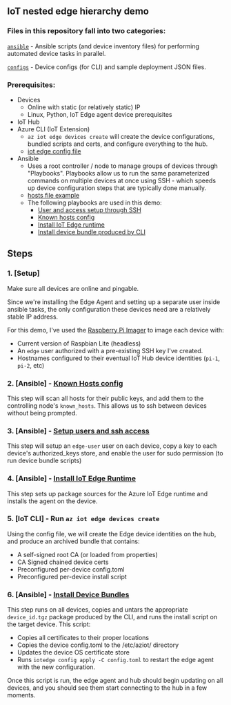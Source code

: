 ## IoT nested edge hierarchy demo

### Files in this repository fall into two categories:

[`ansible`](./ansible/) - Ansible scripts (and device inventory files) for performing automated device tasks in parallel.

[`configs`](./configs/) - Device configs (for CLI) and sample deployment JSON files.

### Prerequisites:

- Devices
  - Online with static (or relatively static) IP
  - Linux, Python, IoT Edge agent device prerequisites
- IoT Hub
- Azure CLI (IoT Extension)
  - `az iot edge devices create` will create the device configurations, bundled scripts and certs, and configure everything to the hub.
  - [iot edge config file](./configs/edge_hierarchy_config.yaml)
- Ansible
  - Uses a root controller / node to manage groups of devices through "Playbooks". Playbooks allow us to run the same parameterized commands on multiple devices at once using SSH - which speeds up device configuration steps that are typically done manually.
  - [hosts file example](./ansible/device_inventory.yaml)
  - The following playbooks are used in this demo:
    - [User and access setup through SSH](./ansible/ssh_user_configuration.yaml)
    - [Known hosts config](./ansible/add_known_hosts.yaml)
    - [Install IoT Edge runtime](./ansible/install_edge_agent.yaml)
    - [Install device bundle produced by CLI](./ansible/install_device_bundle.yaml)

## Steps

### 1. [Setup]

Make sure all devices are online and pingable. 

Since we're installing the Edge Agent and setting up a separate user inside ansible tasks, the only configuration these devices need are a relatively stable IP address.

For this demo, I've used the [Raspberry Pi Imager](https://www.raspberrypi.com/software/) to image each device with:

- Current version of Raspbian Lite (headless)
- An `edge` user authorized with a pre-existing SSH key I've created.
- Hostnames configured to their eventual IoT Hub device identities (`pi-1`, `pi-2`, etc)

### 2. [Ansible] - [Known Hosts config](./ansible/add_known_hosts.yaml)

This step will scan all hosts for their public keys, and add them to the controlling node's `known_hosts`. This allows us to ssh between devices without being prompted.

### 3. [Ansible] - [Setup users and ssh access](./ansible//ssh_user_configuration.yaml)

This step will setup an `edge-user` user on each device, copy a key to each device's authorized_keys store, and enable the user for sudo permission (to run device bundle scripts)

### 4. [Ansible] - [Install IoT Edge Runtime](./ansible/install_edge_agent.yaml)

This step sets up package sources for the Azure IoT Edge runtime and installs the agent on the device.

### 5. [IoT CLI] - Run `az iot edge devices create`

Using the config file, we will create the Edge device identities on the hub, and produce an archived bundle that contains:

- A self-signed root CA (or loaded from properties)
- CA Signed chained device certs
- Preconfigured per-device config.toml
- Preconfigured per-device install script

### 6. [Ansible] - [Install Device Bundles](./ansible/install_device_bundle.yaml)

This step runs on all devices, copies and untars the appropriate `device_id.tgz` package produced by the CLI, and runs the install script on the target device.
This script:

- Copies all certificates to their proper locations
- Copies the device config.toml to the /etc/aziot/ directory
- Updates the device OS certificate store
- Runs `iotedge config apply -C config.toml` to restart the edge agent with the new configuration.

Once this script is run, the edge agent and hub should begin updating on all devices, and you should see them start connecting to the hub in a few moments.
